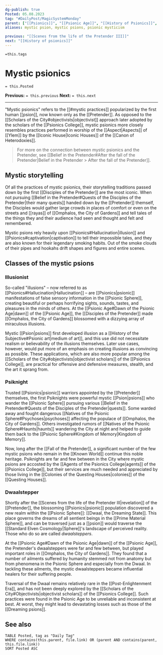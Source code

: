 ```yaml
---
dg-publish: true
Posted: 05.08.2023
tag: "#DailyPost/MagicSystemMonday"
parent: ["[[Psionics]]", "[[Psionic Age]]", "[[History of Psionics]]", "[[Disciples of the Pretender]]", "[[Psion]]", "[[Belief in the Pretender]]"]
aliases: mystic psion, mystic psions, psionic mysticism

previous: "[[Scenes from the life of the Pretender III]]"
next: "[[History of psionics]]"
---
```

`=this.tags` 
# Mystic psionics
`= this.Posted`

**Previous:** `= this.previous`
**Next:** `= this.next`

---

"Mystic psionics" refers to the [[#mystic practices]] popularized by the first human [[psion]], now known only as the [[Pretender]]. As opposed to the [[Scholars of the City#objectivists|objectivist]] approach later adopted by the scholars of the [[Psionics College]], mystic psionics more closely resembles practices performed in worship of the [[Aspect|Aspects]] of [[Ylem]] by the [[Iconic House|Iconic Houses]] of the [[Canon of Heterodoxies]].

> For more on the connection between mystic psionics and the Pretender, see [[Belief in the Pretender#After the fall of the Pretender|Belief in the Pretender > After the fall of the Pretender]].

## Mystic storytelling

Of all the practices of mystic psionics, their storytelling traditions passed down by the first [[Disciples of the Pretender]] are the most iconic. When not pursuing [[Belief in the Pretender#Quests of the Disciples of the Pretender|their many quests]] handed down by the [[Pretender]] themself, the Disciples would gather large crowds in places of comfort or even on the streets and [[rayas]] of [[Omphalos, the City of Gardens]] and tell tales of the things they and their audience had seen and thought and felt and remembered.

Mystic psions rely heavily upon [[Psionics#Hallucination|illusion]] and [[Psionics#captivation|captivation]] to tell their impossible tales, and they are also known for their legendary smoking habits. Out of the smoke clouds of their pipes and hookahs drift shapes and figures and entire scenes.

## Classes of the mystic psions

### Illusionist

So-called "illusions" – now referred to as [[Psionics#Hallucination|Hallucination]] – are [[Psionics|psionic]] manifestations of false sensory information in the [[Psionic Sphere]], creating beautiful or perhaps horrifying sights, sounds, tastes, and pleasures in the minds of others. At the [[Psionic Age#Dawn of the Psionic Age|dawn]] of the [[Psionic Age]], the [[Disciples of the Pretender]] made [[Omphalos, the City of Gardens]] blossomed with a dizzying array of miraculous illusions.

Mystic [[Psion|psions]] first developed illusion as a [[History of the Subjective#Psionic art|medium of art]], and this use did not necessitate realism or believability of the illusions themselves. Later use cases, however, would put more of an emphasis on creating illusions as convincing as possible. These applications, which are also more popular among the [[Scholars of the City#objectivists|objectivist scholars]] of the [[Psionics College]], are practical for offensive and defensive measures, stealth, and the art it sprang from.

### Psiknight

Trusted [[Psionics|psionic]] warriors appointed by the [[Pretender]] themselves, the first Psiknights were powerful mystic [[Psion|psions]] who wander the [[Psionic Sphere]] pursuing various [[Belief in the Pretender#Quests of the Disciples of the Pretender|quests]]. Some warded away and fought dangerous [[Natives of the Psionic Sphere#Psychoses|psychoses]] affecting the populace of [[Omphalos, the City of Gardens]]. Others investigated rumors of [[Natives of the Psionic Sphere#Haunts|haunts]] wandering the City at night and helped to guide them back to the [[Psionic Sphere#Kingdom of Memory|Kingdom of Memory]].

Now, long after the [[Fall of the Pretender]], a significant number of the few mystic psions who remain in the [[Known World]] continue this noble heritage. Psiknights are far and few between in the City where mystic psions are accosted by the [[Agents of the Psionics College|agents]] of the [[Psionics College]], but their services are much needed and appreciated by those living in the [[Colonies of the Questing Houses|colonies]] of the [[Questing Houses]].

### Dwaalstepper

Shortly after the [[Scenes from the life of the Pretender III|revelation]] of the [[Pretender]], the blossoming [[Psionics|psionic]] population discovered a new realm within the [[Psionic Sphere]]: [[Dwaal, the Dreaming State]]. This place governs the dreams of all sentient beings in the [[Prime Material Sphere]], and can be traversed just as a [[psion]] would traverse the [[Standard Elven Cosmology|Sphere]]'s landscape of perceived reality. Those who do so are called *dwaalsteppers*.

At the [[Psionic Age#Dawn of the Psionic Age|dawn]] of the [[Psionic Age]], the Pretender's dwaalsteppers were far and few between, but played important roles in [[Omphalos, the City of Gardens]]. They found that a number of ailments suffered by humanity stemmed not from anatomy but from phenomena in the Psionic Sphere and especially from the Dwaal. In tackling these ailments, the mystic dwaalsteppers became influential healers for their suffering people.

Traversal of the Dwaal remains relatively rare in the [[Post-Enlightenment Era]], and has not been deeply explored by the [[Scholars of the City#Objectivists|objectivist scholars]] of the [[Psionics College]]. Such practices were found in the Psionic Age to be unreliable and inconsistent at best. At worst, they might lead to devastating losses such as those of the [[Dreaming psions]].

## See also

```dataview
TABLE Posted, tag as "Daily Tag"
WHERE contains(this.parent, file.link) OR (parent AND contains(parent, this.file.link))
SORT Posted ASC
```